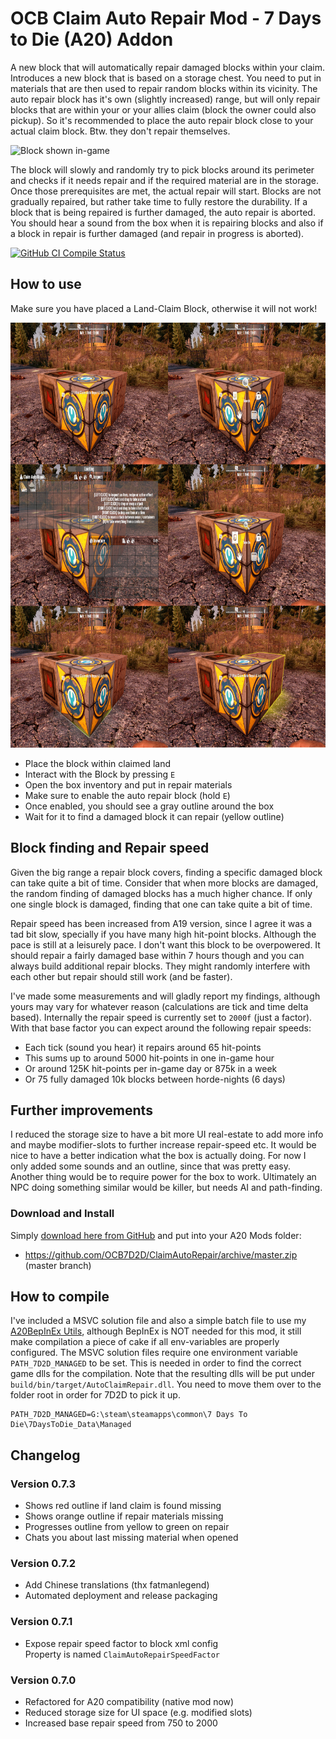 # OCB Claim Auto Repair Mod - 7 Days to Die (A20) Addon

A new block that will automatically repair damaged blocks within your claim.
Introduces a new block that is based on a storage chest. You need to put in
materials that are then used to repair random blocks within its vicinity.
The auto repair block has it's own (slightly increased) range, but will only
repair blocks that are within your or your allies claim (block the owner
could also pickup). So it's recommended to place the auto repair block
close to your actual claim block. Btw. they don't repair themselves.

<img src="Screens/game-block.jpg" alt="Block shown in-game" height="360"/>

The block will slowly and randomly try to pick blocks around its perimeter
and checks if it needs repair and if the required material are in the storage.
Once those prerequisites are met, the actual repair will start. Blocks are not
gradually repaired, but rather take time to fully restore the durability. If a
block that is being repaired is further damaged, the auto repair is aborted.
You should hear a sound from the box when it is repairing blocks and also if
a block in repair is further damaged (and repair in progress is aborted).

[![GitHub CI Compile Status][4]][3]

## How to use

Make sure you have placed a Land-Claim Block, otherwise it will not work!

<img src="Screens/how-to-use.jpg" alt="Block shown in-game" height="680"/>

- Place the block within claimed land
- Interact with the Block by pressing `E`
- Open the box inventory and put in repair materials
- Make sure to enable the auto repair block (hold `E`)
- Once enabled, you should see a gray outline around the box
- Wait for it to find a damaged block it can repair (yellow outline)

## Block finding and Repair speed

Given the big range a repair block covers, finding a specific damaged block
can take quite a bit of time. Consider that when more blocks are damaged, the
random finding of damaged blocks has a much higher chance. If only one single
block is damaged, finding that one can take quite a bit of time.

Repair speed has been increased from A19 version, since I agree it was a tad
bit slow, specially if you have many high hit-point blocks. Although the pace
is still at a leisurely pace. I don't want this block to be overpowered. It
should repair a fairly damaged base within 7 hours though and you can always
build additional repair blocks. They might randomly interfere with each other
but repair should still work (and be faster).

I've made some measurements and will gladly report my findings, although yours
may vary for whatever reason (calculations are tick and time delta based).
Internally the repair speed is currently set to `2000f` (just a factor).
With that base factor you can expect around the following repair speeds:

- Each tick (sound you hear) it repairs around 65 hit-points
- This sums up to around 5000 hit-points in one in-game hour
- Or around 125K hit-points per in-game day or 875k in a week
- Or 75 fully damaged 10k blocks between horde-nights (6 days)

## Further improvements

I reduced the storage size to have a bit more UI real-estate to add more
info and maybe modifier-slots to further increase repair-speed etc.
It would be nice to have a better indication what the box is actually doing.
For now I only added some sounds and an outline, since that was pretty easy.
Another thing would be to require power for the box to work. Ultimately an
NPC doing something similar would be killer, but needs AI and path-finding.

### Download and Install

Simply [download here from GitHub][2] and put into your A20 Mods folder:

- https://github.com/OCB7D2D/ClaimAutoRepair/archive/master.zip (master branch)

## How to compile

I've included a MSVC solution file and also a simple batch file to use my
[A20BepInEx Utils][1], although BepInEx is NOT needed for this mod, it still
make compilation a piece of cake if all env-variables are properly configured.
The MSVC solution files require one environment variable `PATH_7D2D_MANAGED`
to be set. This is needed in order to find the correct game dlls for the
compilation. Note that the resulting dlls will be put under
`build/bin/target/AutoClaimRepair.dll`. You need to move them
over to the folder root in order for 7D2D to pick it up.

```batch
PATH_7D2D_MANAGED=G:\steam\steamapps\common\7 Days To Die\7DaysToDie_Data\Managed
```

## Changelog

### Version 0.7.3

- Shows red outline if land claim is found missing
- Shows orange outline if repair materials missing
- Progresses outline from yellow to green on repair
- Chats you about last missing material when opened

### Version 0.7.2

- Add Chinese translations (thx fatmanlegend)
- Automated deployment and release packaging


### Version 0.7.1

- Expose repair speed factor to block xml config  
  Property is named `ClaimAutoRepairSpeedFactor`

### Version 0.7.0

- Refactored for A20 compatibility (native mod now)
- Reduced storage size for UI space (e.g. modified slots)
- Increased base repair speed from 750 to 2000

[1]: https://github.com/OCB7D2D/A20BepInExPreloader
[2]: https://github.com/OCB7D2D/ClaimAutoRepair/releases
[3]: https://github.com/OCB7D2D/ClaimAutoRepair/actions/workflows/ci.yml
[4]: https://github.com/OCB7D2D/ClaimAutoRepair/actions/workflows/ci.yml/badge.svg
